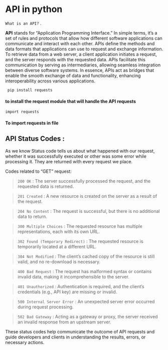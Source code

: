 # API in python 

`What is an API?` .

__API__ stands for “Application Programming Interface.” In simple terms, it’s a set of rules and protocols that allow how different software applications can communicate and interact with each other. APIs define the methods and data formats that applications can use to request and exchange information. To retrieve data from a web server, a client application initiates a request, and the server responds with the requested data. APIs facilitate this communication by serving as intermediaries, allowing seamless integration between diverse software systems. In essence, APIs act as bridges that enable the smooth exchange of data and functionality, enhancing interoperability across various applications.
```
 pip install requests
```
#### to install the request module that will handle the API requests

```
import requests
```
#### To import requests in file


## API Status Codes : 

As we know Status code tells us about what happened with our request, whether it was successfully executed or other was some error while processing it. They are returned with every request we place.

Codes related to “GET” request:

> `200 OK` : The server successfully processed the request, and the requested data is returned.

> `201 Created` : A new resource is created on the server as a result of the request.

> `204 No Content` : The request is successful, but there is no additional data to return.

> `300 Multiple Choices` : The requested resource has multiple representations, each with its own URL.

> `302 Found (Temporary Redirect)` : The requested resource is temporarily located at a different URL.

> `304 Not Modified` : The client’s cached copy of the resource is still valid, and no re-download is necessary.

> `400 Bad Request` : The request has malformed syntax or contains invalid data, making it incomprehensible to the server.

> `401 Unauthorized` : Authentication is required, and the client’s credentials (e.g., API key) are missing or invalid.

> `500 Internal Server Error` : An unexpected server error occurred during request processing.

> `502 Bad Gateway` : Acting as a gateway or proxy, the server received an invalid response from an upstream server.

These status codes help communicate the outcome of API requests and guide developers and clients in understanding the results, errors, or necessary actions.